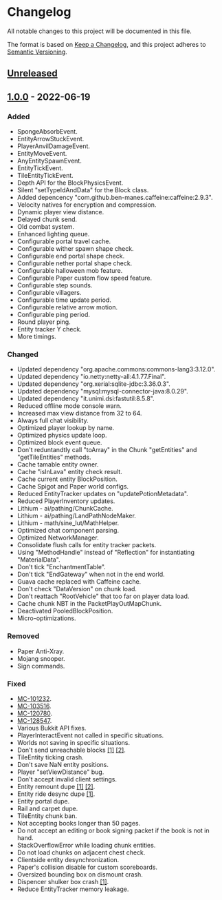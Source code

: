 # Changelog
All notable changes to this project will be documented in this file.

The format is based on [Keep a Changelog](https://keepachangelog.com/en/1.0.0/),
and this project adheres to [Semantic Versioning](https://semver.org/spec/v2.0.0.html).

## [Unreleased]

## [1.0.0] - 2022-06-19
### Added
- SpongeAbsorbEvent.
- EntityArrowStuckEvent.
- PlayerAnvilDamageEvent.
- EntityMoveEvent.
- AnyEntitySpawnEvent.
- EntityTickEvent.
- TileEntityTickEvent.
- Depth API for the BlockPhysicsEvent.
- Silent "setTypeIdAndData" for the Block class.
- Added depencency "com.github.ben-manes.caffeine:caffeine:2.9.3".
- Velocity natives for encryption and compression.
- Dynamic player view distance.
- Delayed chunk send.
- Old combat system.
- Enhanced lighting queue.
- Configurable portal travel cache.
- Configurable wither spawn shape check.
- Configurable end portal shape check.
- Configurable nether portal shape check.
- Configurable halloween mob feature.
- Configurable Paper custom flow speed feature.
- Configurable step sounds.
- Configurable villagers.
- Configurable time update period.
- Configurable relative arrow motion.
- Configurable ping period.
- Round player ping.
- Entity tracker Y check.
- More timings.

### Changed
- Updated dependency "org.apache.commons:commons-lang3:3.12.0".
- Updated dependency "io.netty:netty-all:4.1.77.Final".
- Updated dependency "org.xerial:sqlite-jdbc:3.36.0.3".
- Updated dependency "mysql:mysql-connector-java:8.0.29".
- Updated dependency "it.unimi.dsi:fastutil:8.5.8".
- Reduced offline mode console warn.
- Increased max view distance from 32 to 64.
- Always full chat visibility.
- Optimized player lookup by name.
- Optimized physics update loop.
- Optimized block event queue.
- Don't reduntandtly call "toArray" in the Chunk "getEntities" and "getTileEntities" methods.
- Cache tamable entity owner.
- Cache "isInLava" entity check result.
- Cache current entity BlockPosition.
- Cache Spigot and Paper world configs.
- Reduced EntityTracker updates on "updatePotionMetadata".
- Reduced PlayerInventory updates.
- Lithium - ai/pathing/ChunkCache.
- Lithium - ai/pathing/LandPathNodeMaker.
- Lithium - math/sine_lut/MathHelper.
- Optimized chat component parsing.
- Optimized NetworkManager.
- Consolidate flush calls for entity tracker packets.
- Using "MethodHandle" instead of "Reflection" for instantiating "MaterialData".
- Don't tick "EnchantmentTable".
- Don't tick "EndGateway" when not in the end world.
- Guava cache replaced with Caffeine cache.
- Don't check "DataVersion" on chunk load.
- Don't reattach "RootVehicle" that too far on player data load.
- Cache chunk NBT in the PacketPlayOutMapChunk.
- Deactivated PooledBlockPosition.
- Micro-optimizations.

### Removed
- Paper Anti-Xray.
- Mojang snooper.
- Sign commands.

### Fixed
- [MC-101232](https://bugs.mojang.com/browse/MC-101232).
- [MC-103516](https://bugs.mojang.com/browse/MC-103516).
- [MC-120780](https://bugs.mojang.com/browse/MC-120780).
- [MC-128547](https://bugs.mojang.com/browse/MC-128547).
- Various Bukkit API fixes.
- PlayerInteractEvent not called in specific situations.
- Worlds not saving in specific situations.
- Don't send unreachable blocks [\[1\]](https://github.com/nerdsinspace/nocom-explanation/blob/main/README.md) [\[2\]](https://2b2t.miraheze.org/wiki/Nocom).
- TileEntity ticking crash.
- Don't save NaN entity positions.
- Player "setViewDistance" bug.
- Don't accept invalid client settings.
- Entity remount dupe [\[1\]](https://youtu.be/yi8SWMzk-og) [\[2\]](https://youtu.be/9-7KrUMXkv8).
- Entity ride desync dupe [\[1\]](https://youtu.be/U_u7nYokzSU).
- Entity portal dupe.
- Rail and carpet dupe.
- TileEntity chunk ban.
- Not accepting books longer than 50 pages.
- Do not accept an editing or book signing packet if the book is not in hand.
- StackOverflowError while loading chunk entities.
- Do not load chunks on adjacent chest check.
- Clientside entity desynchronization.
- Paper's collision disable for custom scoreboards.
- Oversized bounding box on dismount crash.
- Dispencer shulker box crash [\[1\]](https://youtu.be/zFrCb1RVyys?t=104).
- Reduce EntityTracker memory leakage.

[Unreleased]: https://github.com/ruViolence/Lamius/compare/v1.0.0...HEAD
[1.0.0]: https://github.com/ruViolence/Lamius/releases/tag/v1.0.0